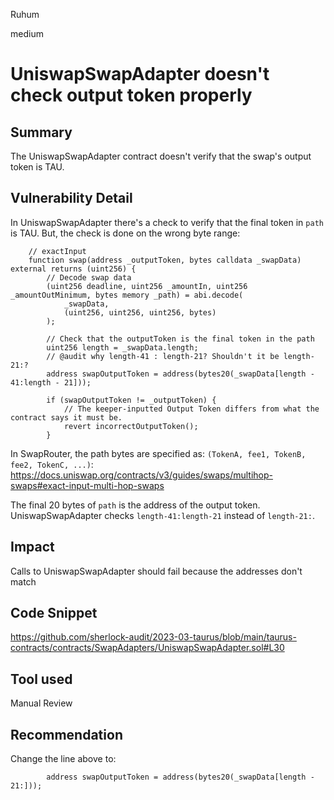 Ruhum

medium

# UniswapSwapAdapter doesn't check output token properly

## Summary
The UniswapSwapAdapter contract doesn't verify that the swap's output token is TAU.

## Vulnerability Detail
In UniswapSwapAdapter there's a check to verify that the final token in `path` is TAU. But, the check is done on the wrong byte range:
```sol
    // exactInput
    function swap(address _outputToken, bytes calldata _swapData) external returns (uint256) {
        // Decode swap data
        (uint256 deadline, uint256 _amountIn, uint256 _amountOutMinimum, bytes memory _path) = abi.decode(
            _swapData,
            (uint256, uint256, uint256, bytes)
        );

        // Check that the outputToken is the final token in the path
        uint256 length = _swapData.length;
        // @audit why length-41 : length-21? Shouldn't it be length-21:?
        address swapOutputToken = address(bytes20(_swapData[length - 41:length - 21]));

        if (swapOutputToken != _outputToken) {
            // The keeper-inputted Output Token differs from what the contract says it must be.
            revert incorrectOutputToken();
        }
```

In SwapRouter, the path bytes are specified as: `(TokenA, fee1, TokenB, fee2, TokenC, ...)`: https://docs.uniswap.org/contracts/v3/guides/swaps/multihop-swaps#exact-input-multi-hop-swaps

The final 20 bytes of `path` is the address of the output token. UniswapSwapAdapter checks `length-41:length-21` instead of `length-21:`. 

## Impact
Calls to UniswapSwapAdapter should fail because the addresses don't match

## Code Snippet
https://github.com/sherlock-audit/2023-03-taurus/blob/main/taurus-contracts/contracts/SwapAdapters/UniswapSwapAdapter.sol#L30

## Tool used

Manual Review

## Recommendation
Change the line above to:
```sol
        address swapOutputToken = address(bytes20(_swapData[length - 21:]));
```

